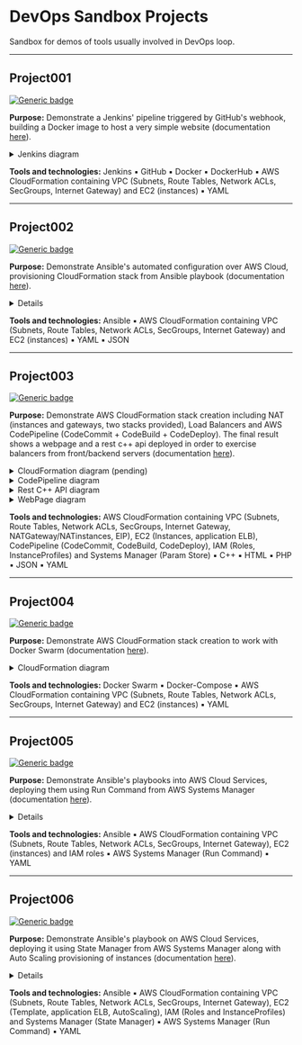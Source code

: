 # DevOps Sandbox Projects

Sandbox for demos of tools usually involved in DevOps loop.

---

## Project001
[![Generic badge](https://img.shields.io/badge/Status-Finished-brightgreen.svg)](https://shields.io/)

**Purpose:** Demonstrate a Jenkins' pipeline triggered by GitHub's webhook, building a Docker image to host a very simple website (documentation [here](Project001/README.md)).

  <details>
    <summary>Jenkins diagram</summary>
    <img src="Project001/documents/jenkins-diagram.png">
  </details>

**Tools and technologies:** Jenkins :black_small_square: GitHub :black_small_square: Docker :black_small_square: DockerHub :black_small_square: AWS CloudFormation containing VPC (Subnets, Route Tables, Network ACLs, SecGroups, Internet Gateway) and EC2 (instances) :black_small_square: YAML

---

## Project002
[![Generic badge](https://img.shields.io/badge/Status-Finished-brightgreen.svg)](https://shields.io/)

**Purpose:** Demonstrate Ansible's automated configuration over AWS Cloud, provisioning CloudFormation stack from Ansible playbook (documentation [here](Project002/README.md)).

<details><summary>Details</summary><img src="Project002/documents/cloudformation-diagram.png"></details>

**Tools and technologies:** Ansible :black_small_square: AWS CloudFormation containing VPC (Subnets, Route Tables, Network ACLs, SecGroups, Internet Gateway) and EC2 (instances) :black_small_square: YAML :black_small_square: JSON

---

## Project003
[![Generic badge](https://img.shields.io/badge/Status-PendingDoc-yellow.svg)](https://shields.io/)

**Purpose:** Demonstrate AWS CloudFormation stack creation including NAT (instances and gateways, two stacks provided), Load Balancers and AWS CodePipeline (CodeCommit + CodeBuild + CodeDeploy). The final result shows a webpage and a rest c++ api deployed in order to exercise balancers from front/backend servers (documentation [here](Project003/README.md)).

<details><summary>CloudFormation diagram (pending)</summary><img src="Project003/documents/cloudformation-diagram.png"></details>
<details><summary>CodePipeline diagram</summary><img src="Project003/documents/codepipeline-diagram.png"></details>
<details><summary>Rest C++ API diagram</summary><img src="Project003/serverapp/documents/restapi-logic-diagram.png"></details>
<details><summary>WebPage diagram</summary><img src="Project003/webclient/documents/modules-organization-diagram.png"></details>

**Tools and technologies:** AWS CloudFormation containing VPC (Subnets, Route Tables, Network ACLs, SecGroups, Internet Gateway, NATGateway/NATinstances, EIP), EC2 (Instances, application ELB), CodePipeline (CodeCommit, CodeBuild, CodeDeploy), IAM (Roles, InstanceProfiles) and Systems Manager (Param Store) :black_small_square: C++ :black_small_square: HTML :black_small_square: PHP :black_small_square: JSON :black_small_square: YAML

---

## Project004
[![Generic badge](https://img.shields.io/badge/Status-Finished-brightgreen.svg)](https://shields.io/)

**Purpose:** Demonstrate AWS CloudFormation stack creation to work with Docker Swarm (documentation [here](Project004/README.md)).

<details><summary>CloudFormation diagram</summary><img src="Project004/documents/cloudformation-diagram.png"></details>

**Tools and technologies:** Docker Swarm :black_small_square: Docker-Compose :black_small_square: AWS CloudFormation containing VPC (Subnets, Route Tables, Network ACLs, SecGroups, Internet Gateway) and EC2 (instances) :black_small_square: YAML

---

## Project005
[![Generic badge](https://img.shields.io/badge/Status-Finished-brightgreen.svg)](https://shields.io/)

**Purpose:** Demonstrate Ansible's playbooks into AWS Cloud Services, deploying them using Run Command from AWS Systems Manager (documentation [here](Project005/README.md)).

<details><summary>Details</summary><img src="Project005/documents/cloudformation-diagram.png"></details>

**Tools and technologies:** Ansible :black_small_square: AWS CloudFormation containing VPC (Subnets, Route Tables, Network ACLs, SecGroups, Internet Gateway), EC2 (instances) and IAM roles :black_small_square: AWS Systems Manager (Run Command) :black_small_square: YAML

---

## Project006
[![Generic badge](https://img.shields.io/badge/Status-InWork-yellow.svg)](https://shields.io/)

**Purpose:** Demonstrate Ansible's playbook on AWS Cloud Services, deploying it using State Manager from AWS Systems Manager along with Auto Scaling provisioning of instances (documentation [here](Project006/README.md)).

<details><summary>Details</summary><img src="Project006/documents/cloudformation-diagram.png"></details>

**Tools and technologies:** Ansible :black_small_square: AWS CloudFormation containing VPC (Subnets, Route Tables, Network ACLs, SecGroups, Internet Gateway), EC2 (Template, application ELB, AutoScaling), IAM (Roles and InstanceProfiles) and Systems Manager (State Manager) :black_small_square: AWS Systems Manager (Run Command) :black_small_square: YAML
